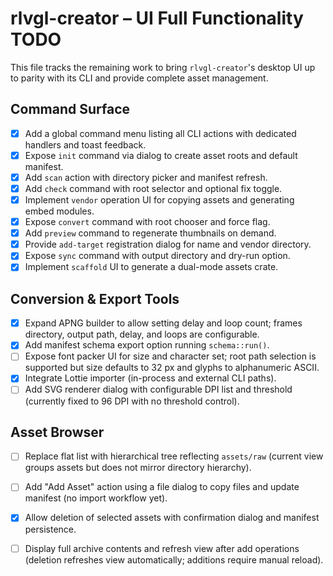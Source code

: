 # rlvgl-creator – UI Full Functionality TODO

This file tracks the remaining work to bring `rlvgl-creator`'s desktop UI up to parity with its CLI and provide complete asset management.

## Command Surface
- [x] Add a global command menu listing all CLI actions with dedicated handlers and toast feedback.
- [x] Expose `init` command via dialog to create asset roots and default manifest.
- [x] Add `scan` action with directory picker and manifest refresh.
- [x] Add `check` command with root selector and optional fix toggle.
- [x] Implement `vendor` operation UI for copying assets and generating embed modules.
- [x] Expose `convert` command with root chooser and force flag.
- [x] Add `preview` command to regenerate thumbnails on demand.
- [x] Provide `add-target` registration dialog for name and vendor directory.
- [x] Expose `sync` command with output directory and dry-run option.
- [x] Implement `scaffold` UI to generate a dual-mode assets crate.

## Conversion & Export Tools
- [x] Expand APNG builder to allow setting delay and loop count; frames directory,
      output path, delay, and loops are configurable.
- [x] Add manifest schema export option running `schema::run()`.
- [ ] Expose font packer UI for size and character set; root path selection is
      supported but size defaults to 32 px and glyphs to alphanumeric ASCII.
- [x] Integrate Lottie importer (in-process and external CLI paths).
- [ ] Add SVG renderer dialog with configurable DPI list and threshold (currently
      fixed to 96 DPI with no threshold control).

## Asset Browser
- [ ] Replace flat list with hierarchical tree reflecting `assets/raw` (current view
      groups assets but does not mirror directory hierarchy).
- [ ] Add "Add Asset" action using a file dialog to copy files and update manifest
      (no import workflow yet).
- [x] Allow deletion of selected assets with confirmation dialog and manifest persistence.
- [ ] Display full archive contents and refresh view after add operations (deletion
      refreshes view automatically; additions require manual reload).

